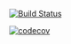 [![Build Status](https://travis-ci.org/nicolearaya/cs107test.svg?branch=main)](https://travis-ci.org/nicolearaya/cs107test)

[![codecov](https://codecov.io/gh/nicolearaya/cs107test/branch/main/graph/badge.svg?token=OAYOK90S4J)](https://codecov.io/gh/nicolearaya/cs107test)